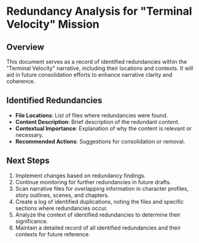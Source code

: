 # Redundancy Analysis for "Terminal Velocity" Mission

## Overview
This document serves as a record of identified redundancies within the "Terminal Velocity" narrative, including their locations and contexts. It will aid in future consolidation efforts to enhance narrative clarity and coherence.

## Identified Redundancies
- **File Locations**: List of files where redundancies were found.
- **Content Description**: Brief description of the redundant content.
- **Contextual Importance**: Explanation of why the content is relevant or necessary.
- **Recommended Actions**: Suggestions for consolidation or removal.

## Next Steps
1. Implement changes based on redundancy findings.
2. Continue monitoring for further redundancies in future drafts.
3. Scan narrative files for overlapping information in character profiles, story outlines, scenes, and chapters.
4. Create a log of identified duplications, noting the files and specific sections where redundancies occur.
5. Analyze the context of identified redundancies to determine their significance.
6. Maintain a detailed record of all identified redundancies and their contexts for future reference.

